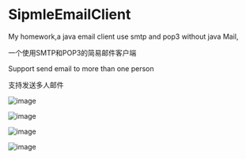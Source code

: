 SipmleEmailClient
=================

My homework,a java email client use smtp and pop3 without java Mail,

一个使用SMTP和POP3的简易邮件客户端

Support send email to more than one person

支持发送多人邮件


![image](https://github.com/JackWong025/SimpleEmailClient/blob/master/1.jpg)


![image](https://github.com/JackWong025/SimpleEmailClient/blob/master/2.jpg)


![image](https://github.com/JackWong025/SimpleEmailClient/blob/master/3.jpg)


![image](https://github.com/JackWong025/SimpleEmailClient/blob/master/4.jpg)
